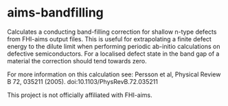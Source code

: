 aims-bandfilling
================

Calculates a conducting band-filling correction for shallow n-type defects from FHI-aims 
output files. This is useful for extrapolating a finite defect energy to the dilute limit 
when performing periodic ab-initio calculations on defective semiconductors. For a localised 
defect state in the band gap of a material the correction should tend towards zero.

For more information on this calculation see:
Persson et al, Physical Review B 72, 035211 (2005). doi:10.1103/PhysRevB.72.035211

This project is not officially affiliated with FHI-aims.

